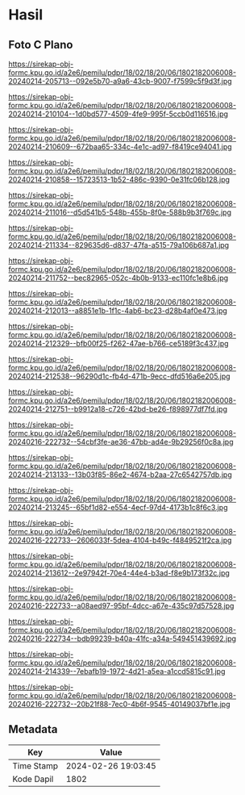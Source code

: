 # Hasil

## Foto C Plano

https://sirekap-obj-formc.kpu.go.id/a2e6/pemilu/pdpr/18/02/18/20/06/1802182006008-20240214-205713--092e5b70-a9a6-43cb-9007-f7599c5f9d3f.jpg

https://sirekap-obj-formc.kpu.go.id/a2e6/pemilu/pdpr/18/02/18/20/06/1802182006008-20240214-210104--1d0bd577-4509-4fe9-995f-5ccb0d116516.jpg

https://sirekap-obj-formc.kpu.go.id/a2e6/pemilu/pdpr/18/02/18/20/06/1802182006008-20240214-210609--672baa65-334c-4e1c-ad97-f8419ce94041.jpg

https://sirekap-obj-formc.kpu.go.id/a2e6/pemilu/pdpr/18/02/18/20/06/1802182006008-20240214-210858--15723513-1b52-486c-9390-0e31fc06b128.jpg

https://sirekap-obj-formc.kpu.go.id/a2e6/pemilu/pdpr/18/02/18/20/06/1802182006008-20240214-211016--d5d541b5-548b-455b-8f0e-588b9b3f769c.jpg

https://sirekap-obj-formc.kpu.go.id/a2e6/pemilu/pdpr/18/02/18/20/06/1802182006008-20240214-211334--829635d6-d837-47fa-a515-79a106b687a1.jpg

https://sirekap-obj-formc.kpu.go.id/a2e6/pemilu/pdpr/18/02/18/20/06/1802182006008-20240214-211752--bec82965-052c-4b0b-9133-ec110fc1e8b6.jpg

https://sirekap-obj-formc.kpu.go.id/a2e6/pemilu/pdpr/18/02/18/20/06/1802182006008-20240214-212013--a8851e1b-1f1c-4ab6-bc23-d28b4af0e473.jpg

https://sirekap-obj-formc.kpu.go.id/a2e6/pemilu/pdpr/18/02/18/20/06/1802182006008-20240214-212329--bfb00f25-f262-47ae-b766-ce5189f3c437.jpg

https://sirekap-obj-formc.kpu.go.id/a2e6/pemilu/pdpr/18/02/18/20/06/1802182006008-20240214-212538--96290d1c-fb4d-471b-9ecc-dfd516a6e205.jpg

https://sirekap-obj-formc.kpu.go.id/a2e6/pemilu/pdpr/18/02/18/20/06/1802182006008-20240214-212751--b9912a18-c726-42bd-be26-f898977df7fd.jpg

https://sirekap-obj-formc.kpu.go.id/a2e6/pemilu/pdpr/18/02/18/20/06/1802182006008-20240216-222732--54cbf3fe-ae36-47bb-ad4e-9b29256f0c8a.jpg

https://sirekap-obj-formc.kpu.go.id/a2e6/pemilu/pdpr/18/02/18/20/06/1802182006008-20240214-213133--13b03f85-86e2-4674-b2aa-27c6542757db.jpg

https://sirekap-obj-formc.kpu.go.id/a2e6/pemilu/pdpr/18/02/18/20/06/1802182006008-20240214-213245--65bf1d82-e554-4ecf-97d4-4173b1c8f6c3.jpg

https://sirekap-obj-formc.kpu.go.id/a2e6/pemilu/pdpr/18/02/18/20/06/1802182006008-20240216-222733--2606033f-5dea-4104-b49c-f4849521f2ca.jpg

https://sirekap-obj-formc.kpu.go.id/a2e6/pemilu/pdpr/18/02/18/20/06/1802182006008-20240214-213612--2e97942f-70e4-44e4-b3ad-f8e9b173f32c.jpg

https://sirekap-obj-formc.kpu.go.id/a2e6/pemilu/pdpr/18/02/18/20/06/1802182006008-20240216-222733--a08aed97-95bf-4dcc-a67e-435c97d57528.jpg

https://sirekap-obj-formc.kpu.go.id/a2e6/pemilu/pdpr/18/02/18/20/06/1802182006008-20240216-222734--bdb99239-b40a-41fc-a34a-549451439692.jpg

https://sirekap-obj-formc.kpu.go.id/a2e6/pemilu/pdpr/18/02/18/20/06/1802182006008-20240214-214339--7ebafb19-1972-4d21-a5ea-a1ccd5815c91.jpg

https://sirekap-obj-formc.kpu.go.id/a2e6/pemilu/pdpr/18/02/18/20/06/1802182006008-20240216-222732--20b21f88-7ec0-4b6f-9545-40149037bf1e.jpg


## Metadata

| Key        | Value               |
| ---------- | ------------------- |
| Time Stamp | 2024-02-26 19:03:45 |
| Kode Dapil | 1802                |



